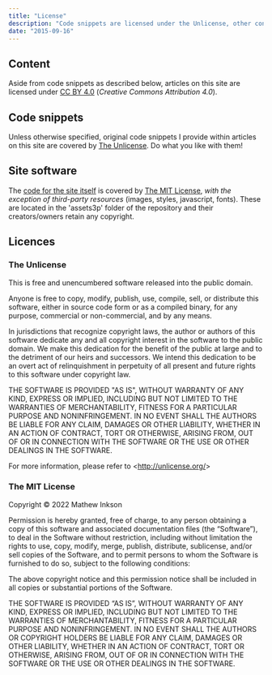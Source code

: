 ```yaml
---
title: "License"
description: "Code snippets are licensed under the Unlicense, other content is licensed under CC BY 4.0, and the site software itself is covered by the MIT License."
date: "2015-09-16"
---
```


## Content

Aside from code snippets as described below, articles on this site are licensed under [CC BY 4.0](https://creativecommons.org/licenses/by/4.0/) (*Creative Commons Attribution 4.0*).

## Code snippets

Unless otherwise specified, original code snippets I provide within articles on this site are covered by [The Unlicense](//unlicense.org). Do what you like with them!

## Site software

The [code for the site itself](//github.com/imathew/blog) is covered by [The MIT License](//mit-license.org), *with the exception of third-party resources* (images, styles, javascript, fonts). These are located in the 'assets3p' folder of the repository and their creators/owners retain any copyright.

## Licences

### The Unlicense

<div class="fixedwidth">
<p>This is free and unencumbered software released into the public domain.</p>

<p>Anyone is free to copy, modify, publish, use, compile, sell, or distribute this software, either in source code form or as a compiled binary, for any purpose, commercial or non-commercial, and by any means.</p>

<p>In jurisdictions that recognize copyright laws, the author or authors of this software dedicate any and all copyright interest in the software to the public domain. We make this dedication for the benefit of the public at large and to the detriment of our heirs and successors. We intend this dedication to be an overt act of relinquishment in perpetuity of all present and future rights to this software under copyright law.</p>

<p>THE SOFTWARE IS PROVIDED "AS IS", WITHOUT WARRANTY OF ANY KIND, EXPRESS OR IMPLIED, INCLUDING BUT NOT LIMITED TO THE WARRANTIES OF MERCHANTABILITY, FITNESS FOR A PARTICULAR PURPOSE AND NONINFRINGEMENT. IN NO EVENT SHALL THE AUTHORS BE LIABLE FOR ANY CLAIM, DAMAGES OR OTHER LIABILITY, WHETHER IN AN ACTION OF CONTRACT, TORT OR OTHERWISE, ARISING FROM, OUT OF OR IN CONNECTION WITH THE SOFTWARE OR THE USE OR OTHER DEALINGS IN THE SOFTWARE.</p>

<p>For more information, please refer to &lt;<a href="//unlicense.org">http://unlicense.org/</a>&gt;</p>
</div>

### The MIT License

<div class="fixedwidth">
<p>Copyright © 2022 Mathew Inkson</p>

<p>Permission is hereby granted, free of charge, to any person obtaining a copy of this software and associated documentation files (the “Software”), to deal in the Software without restriction, including without limitation the rights to use, copy, modify, merge, publish, distribute, sublicense, and/or sell copies of the Software, and to permit persons to whom the Software is furnished to do so, subject to the following conditions:</p>

<p>The above copyright notice and this permission notice shall be included in all copies or substantial portions of the Software.</p>

<p>THE SOFTWARE IS PROVIDED “AS IS”, WITHOUT WARRANTY OF ANY KIND, EXPRESS OR IMPLIED, INCLUDING BUT NOT LIMITED TO THE WARRANTIES OF MERCHANTABILITY, FITNESS FOR A PARTICULAR PURPOSE AND NONINFRINGEMENT. IN NO EVENT SHALL THE AUTHORS OR COPYRIGHT HOLDERS BE LIABLE FOR ANY CLAIM, DAMAGES OR OTHER LIABILITY, WHETHER IN AN ACTION OF CONTRACT, TORT OR OTHERWISE, ARISING FROM, OUT OF OR IN CONNECTION WITH THE SOFTWARE OR THE USE OR OTHER DEALINGS IN THE SOFTWARE.</p>
</div>
